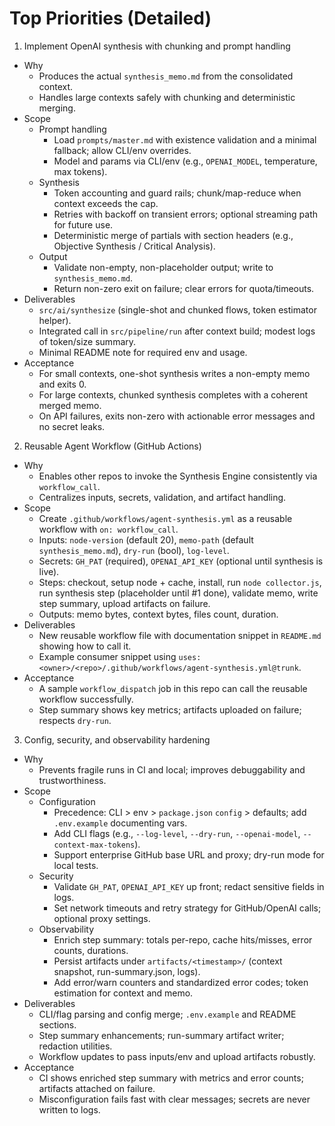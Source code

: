 # Top Priorities (Detailed)

1) Implement OpenAI synthesis with chunking and prompt handling
- Why
  - Produces the actual `synthesis_memo.md` from the consolidated context.
  - Handles large contexts safely with chunking and deterministic merging.
- Scope
  - Prompt handling
    - Load `prompts/master.md` with existence validation and a minimal fallback; allow CLI/env overrides.
    - Model and params via CLI/env (e.g., `OPENAI_MODEL`, temperature, max tokens).
  - Synthesis
    - Token accounting and guard rails; chunk/map-reduce when context exceeds the cap.
    - Retries with backoff on transient errors; optional streaming path for future use.
    - Deterministic merge of partials with section headers (e.g., Objective Synthesis / Critical Analysis).
  - Output
    - Validate non-empty, non-placeholder output; write to `synthesis_memo.md`.
    - Return non-zero exit on failure; clear errors for quota/timeouts.
- Deliverables
  - `src/ai/synthesize` (single-shot and chunked flows, token estimator helper).
  - Integrated call in `src/pipeline/run` after context build; modest logs of token/size summary.
  - Minimal README note for required env and usage.
- Acceptance
  - For small contexts, one-shot synthesis writes a non-empty memo and exits 0.
  - For large contexts, chunked synthesis completes with a coherent merged memo.
  - On API failures, exits non-zero with actionable error messages and no secret leaks.

2) Reusable Agent Workflow (GitHub Actions)
- Why
  - Enables other repos to invoke the Synthesis Engine consistently via `workflow_call`.
  - Centralizes inputs, secrets, validation, and artifact handling.
- Scope
  - Create `.github/workflows/agent-synthesis.yml` as a reusable workflow with `on: workflow_call`.
  - Inputs: `node-version` (default 20), `memo-path` (default `synthesis_memo.md`), `dry-run` (bool), `log-level`.
  - Secrets: `GH_PAT` (required), `OPENAI_API_KEY` (optional until synthesis is live).
  - Steps: checkout, setup node + cache, install, run `node collector.js`, run synthesis step (placeholder until #1 done), validate memo, write step summary, upload artifacts on failure.
  - Outputs: memo bytes, context bytes, files count, duration.
- Deliverables
  - New reusable workflow file with documentation snippet in `README.md` showing how to call it.
  - Example consumer snippet using `uses: <owner>/<repo>/.github/workflows/agent-synthesis.yml@trunk`.
- Acceptance
  - A sample `workflow_dispatch` job in this repo can call the reusable workflow successfully.
  - Step summary shows key metrics; artifacts uploaded on failure; respects `dry-run`.

3) Config, security, and observability hardening
- Why
  - Prevents fragile runs in CI and local; improves debuggability and trustworthiness.
- Scope
  - Configuration
    - Precedence: CLI > env > `package.json` `config` > defaults; add `.env.example` documenting vars.
    - Add CLI flags (e.g., `--log-level`, `--dry-run`, `--openai-model`, `--context-max-tokens`).
    - Support enterprise GitHub base URL and proxy; dry-run mode for local tests.
  - Security
    - Validate `GH_PAT`, `OPENAI_API_KEY` up front; redact sensitive fields in logs.
    - Set network timeouts and retry strategy for GitHub/OpenAI calls; optional proxy settings.
  - Observability
    - Enrich step summary: totals per-repo, cache hits/misses, error counts, durations.
    - Persist artifacts under `artifacts/<timestamp>/` (context snapshot, run-summary.json, logs).
    - Add error/warn counters and standardized error codes; token estimation for context and memo.
- Deliverables
  - CLI/flag parsing and config merge; `.env.example` and README sections.
  - Step summary enhancements; run-summary artifact writer; redaction utilities.
  - Workflow updates to pass inputs/env and upload artifacts robustly.
- Acceptance
  - CI shows enriched step summary with metrics and error counts; artifacts attached on failure.
  - Misconfiguration fails fast with clear messages; secrets are never written to logs.
